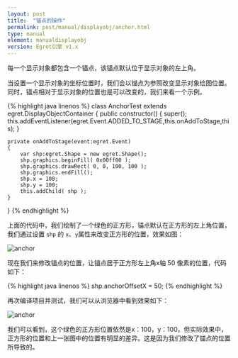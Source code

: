 ```yaml
---
layout: post
title:  "锚点的操作"
permalink: post/manual/displayobj/anchor.html
type: manual
element: manualdisplayobj
version: Egret引擎 v1.x
---
```


每一个显示对象都包含一个锚点，该锚点默认位于显示对象的左上角。

当设置一个显示对象的坐标位置时，我们会以锚点为参照改变显示对象绘图位置。同时，锚点相对于显示对象的位置也是可以改变的，我们来看一个示例。

{% highlight java linenos %}
class AnchorTest extends egret.DisplayObjectContainer
{
    public constructor()
    {
        super();
        this.addEventListener(egret.Event.ADDED_TO_STAGE,this.onAddToStage,this);
    }

    private onAddToStage(event:egret.Event)
    {
        var shp:egret.Shape = new egret.Shape();
        shp.graphics.beginFill( 0x00ff00 );
        shp.graphics.drawRect( 0, 0, 100, 100 );
        shp.graphics.endFill();
        shp.x = 100;
        shp.y = 100;
        this.addChild( shp );
    }
}
{% endhighlight %}

上面的代码中，我们绘制了一个绿色的正方形，锚点默认在正方形的左上角位置，我们通过设置 `shp` 的 `x`、`y`属性来改变正方形的位置，效果如图：

![anchor]()

现在我们来修改锚点的位置，让锚点居于正方形左上角x轴 50 像素的位置，代码如下：

{% highlight java linenos %}
shp.anchorOffsetX = 50;
{% endhighlight %}

再次编译项目并测试，我们可以从浏览器中看到效果如下：

![anchor]()

我们可以看到，这个绿色的正方形位置依然是x：100，y：100。但实际效果中，正方形的位置和上一张图中的位置有明显的差异。这是因为我们修改了锚点的位置所导致的。